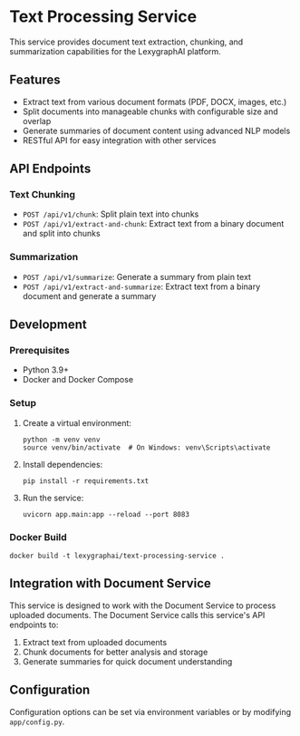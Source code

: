 # Text Processing Service

This service provides document text extraction, chunking, and summarization capabilities for the LexygraphAI platform.

## Features

- Extract text from various document formats (PDF, DOCX, images, etc.)
- Split documents into manageable chunks with configurable size and overlap
- Generate summaries of document content using advanced NLP models
- RESTful API for easy integration with other services

## API Endpoints

### Text Chunking

- `POST /api/v1/chunk`: Split plain text into chunks
- `POST /api/v1/extract-and-chunk`: Extract text from a binary document and split into chunks

### Summarization

- `POST /api/v1/summarize`: Generate a summary from plain text
- `POST /api/v1/extract-and-summarize`: Extract text from a binary document and generate a summary

## Development

### Prerequisites

- Python 3.9+
- Docker and Docker Compose

### Setup

1. Create a virtual environment:
   ```
   python -m venv venv
   source venv/bin/activate  # On Windows: venv\Scripts\activate
   ```

2. Install dependencies:
   ```
   pip install -r requirements.txt
   ```

3. Run the service:
   ```
   uvicorn app.main:app --reload --port 8083
   ```

### Docker Build

```
docker build -t lexygraphai/text-processing-service .
```

## Integration with Document Service

This service is designed to work with the Document Service to process uploaded documents. The Document Service calls this service's API endpoints to:

1. Extract text from uploaded documents
2. Chunk documents for better analysis and storage
3. Generate summaries for quick document understanding

## Configuration

Configuration options can be set via environment variables or by modifying `app/config.py`.
